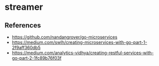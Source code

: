 # streamer



## References

* https://github.com/nandangrover/go-microservices
* https://medium.com/swlh/creating-microservices-with-go-part-1-2f9aff360db5
* https://medium.com/analytics-vidhya/creating-restful-services-with-go-part-2-1fc89b76f03f